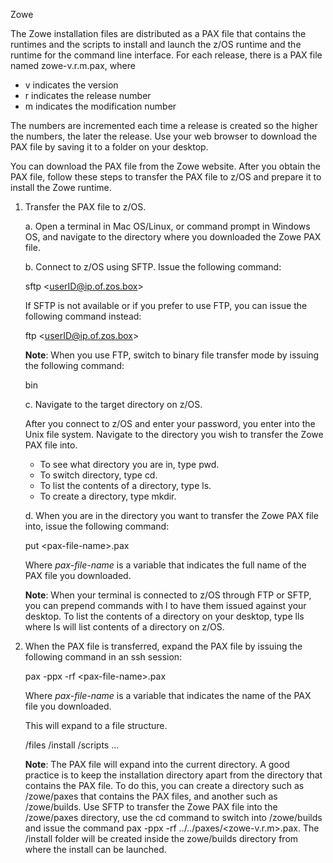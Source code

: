 <?xml version="1.0" encoding="UTF-8"?><?workdir /C:\GitFolder\docs-site\docs\user-guide\temp\ibmpdf\oxygen_dita_temp\user-guide?><?workdir-uri file:/C:/GitFolder/docs-site/docs/user-guide/temp/ibmpdf/oxygen_dita_temp/user-guide/?><?path2project?><?path2project-uri ./?><?path2rootmap-uri ./?><topic xmlns:ditaarch="http://dita.oasis-open.org/architecture/2005/" xmlns:dita-ot="http://dita-ot.sourceforge.net/ns/201007/dita-ot" class="- topic/topic " ditaarch:DITAArchVersion="1.2" domains="(topic hi-d) (topic ut-d) (topic indexing-d) (topic hazard-d) (topic abbrev-d) (topic pr-d) (topic sw-d) (topic ui-d)" id="obtaining_installation_files" xtrc="topic:1;166:-1" xtrf="file:/C:/GitFolder/docs-site/docs/user-guide/gettingstarted.md"><title class="- topic/title " xtrc="title:1;166:-1" xtrf="file:/C:/GitFolder/docs-site/docs/user-guide/gettingstarted.md">Obtaining installation files</title><prolog class="- topic/prolog "><metadata class="- topic/metadata "><prodinfo class="- topic/prodinfo " xtrc="prodinfo:1;17:11" xtrf="file:/C:/GitFolder/docs-site/docs/user-guide/Zowe_User_Guide.ditamap">

<prodname class="- topic/prodname " xtrc="prodname:1;19:11" xtrf="file:/C:/GitFolder/docs-site/docs/user-guide/Zowe_User_Guide.ditamap">Zowe</prodname>
</prodinfo></metadata></prolog><body class="- topic/body " xtrc="body:1;166:-1" xtrf="file:/C:/GitFolder/docs-site/docs/user-guide/gettingstarted.md"><p class="- topic/p " xtrc="p:1;166:-1" xtrf="file:/C:/GitFolder/docs-site/docs/user-guide/gettingstarted.md">The Zowe installation files are distributed as a PAX file that contains the runtimes and the scripts to install and launch the z/OS runtime and the runtime for the command line interface. For each release, there is a PAX file named <codeph class="+ topic/ph pr-d/codeph " xtrc="codeph:1;166:-1" xtrf="file:/C:/GitFolder/docs-site/docs/user-guide/gettingstarted.md">zowe-v.r.m.pax</codeph>, where</p><ul class="- topic/ul " xtrc="ul:1;166:-1" xtrf="file:/C:/GitFolder/docs-site/docs/user-guide/gettingstarted.md"><li class="- topic/li " xtrc="li:1;166:-1" xtrf="file:/C:/GitFolder/docs-site/docs/user-guide/gettingstarted.md"><codeph class="+ topic/ph pr-d/codeph " xtrc="codeph:2;166:-1" xtrf="file:/C:/GitFolder/docs-site/docs/user-guide/gettingstarted.md">v</codeph> indicates the version</li><li class="- topic/li " xtrc="li:2;166:-1" xtrf="file:/C:/GitFolder/docs-site/docs/user-guide/gettingstarted.md"><codeph class="+ topic/ph pr-d/codeph " xtrc="codeph:3;166:-1" xtrf="file:/C:/GitFolder/docs-site/docs/user-guide/gettingstarted.md">r</codeph> indicates the release number</li><li class="- topic/li " xtrc="li:3;166:-1" xtrf="file:/C:/GitFolder/docs-site/docs/user-guide/gettingstarted.md"><codeph class="+ topic/ph pr-d/codeph " xtrc="codeph:4;166:-1" xtrf="file:/C:/GitFolder/docs-site/docs/user-guide/gettingstarted.md">m</codeph> indicates the modification number</li></ul><p class="- topic/p " xtrc="p:2;166:-1" xtrf="file:/C:/GitFolder/docs-site/docs/user-guide/gettingstarted.md">The numbers are incremented each time a release is created so the higher the numbers, the later the release. Use your web browser to download the PAX file by saving it to a folder on your desktop.</p><p class="- topic/p " xtrc="p:3;166:-1" xtrf="file:/C:/GitFolder/docs-site/docs/user-guide/gettingstarted.md">You can download the PAX file from the Zowe website. After you obtain the PAX file, follow these steps to transfer the PAX file to z/OS and prepare it to install the Zowe runtime.</p><ol class="- topic/ol " xtrc="ol:1;166:-1" xtrf="file:/C:/GitFolder/docs-site/docs/user-guide/gettingstarted.md"><li class="- topic/li " xtrc="li:4;166:-1" xtrf="file:/C:/GitFolder/docs-site/docs/user-guide/gettingstarted.md"><p class="- topic/p " xtrc="p:4;166:-1" xtrf="file:/C:/GitFolder/docs-site/docs/user-guide/gettingstarted.md">Transfer the PAX file to z/OS.</p><p class="- topic/p " xtrc="p:5;166:-1" xtrf="file:/C:/GitFolder/docs-site/docs/user-guide/gettingstarted.md">a. Open a terminal in Mac OS/Linux, or command prompt in Windows OS, and navigate to the directory where you downloaded the Zowe PAX file.</p><p class="- topic/p " xtrc="p:6;166:-1" xtrf="file:/C:/GitFolder/docs-site/docs/user-guide/gettingstarted.md">b. Connect to z/OS using SFTP. Issue the following command:</p><p class="- topic/p " xtrc="p:7;166:-1" xtrf="file:/C:/GitFolder/docs-site/docs/user-guide/gettingstarted.md"><codeph class="+ topic/ph pr-d/codeph " xtrc="codeph:5;166:-1" xtrf="file:/C:/GitFolder/docs-site/docs/user-guide/gettingstarted.md">&#xD;
 sftp &lt;userID@ip.of.zos.box&gt;&#xD;
</codeph></p><p class="- topic/p " xtrc="p:8;166:-1" xtrf="file:/C:/GitFolder/docs-site/docs/user-guide/gettingstarted.md">If SFTP is not available or if you prefer to use FTP, you can issue the following command instead:</p><p class="- topic/p " xtrc="p:9;166:-1" xtrf="file:/C:/GitFolder/docs-site/docs/user-guide/gettingstarted.md"><codeph class="+ topic/ph pr-d/codeph " xtrc="codeph:6;166:-1" xtrf="file:/C:/GitFolder/docs-site/docs/user-guide/gettingstarted.md">&#xD;
 ftp &lt;userID@ip.of.zos.box&gt;&#xD;
</codeph></p><p class="- topic/p " xtrc="p:10;166:-1" xtrf="file:/C:/GitFolder/docs-site/docs/user-guide/gettingstarted.md"><b class="+ topic/ph hi-d/b " xtrc="b:1;166:-1" xtrf="file:/C:/GitFolder/docs-site/docs/user-guide/gettingstarted.md">Note</b>: When you use FTP, switch to binary file transfer mode by issuing the following command:</p><p class="- topic/p " xtrc="p:11;166:-1" xtrf="file:/C:/GitFolder/docs-site/docs/user-guide/gettingstarted.md"><codeph class="+ topic/ph pr-d/codeph " xtrc="codeph:7;166:-1" xtrf="file:/C:/GitFolder/docs-site/docs/user-guide/gettingstarted.md">&#xD;
 bin&#xD;
</codeph></p><p class="- topic/p " xtrc="p:12;166:-1" xtrf="file:/C:/GitFolder/docs-site/docs/user-guide/gettingstarted.md">c. Navigate to the target directory on z/OS.</p><p class="- topic/p " xtrc="p:13;166:-1" xtrf="file:/C:/GitFolder/docs-site/docs/user-guide/gettingstarted.md">After you connect to z/OS and enter your password, you enter into the Unix file system. Navigate to the directory you wish to transfer the Zowe PAX file into.</p><ul class="- topic/ul " xtrc="ul:2;166:-1" xtrf="file:/C:/GitFolder/docs-site/docs/user-guide/gettingstarted.md"><li class="- topic/li " xtrc="li:5;166:-1" xtrf="file:/C:/GitFolder/docs-site/docs/user-guide/gettingstarted.md">To see what directory you are in, type <codeph class="+ topic/ph pr-d/codeph " xtrc="codeph:8;166:-1" xtrf="file:/C:/GitFolder/docs-site/docs/user-guide/gettingstarted.md">pwd</codeph>.</li><li class="- topic/li " xtrc="li:6;166:-1" xtrf="file:/C:/GitFolder/docs-site/docs/user-guide/gettingstarted.md">To switch directory, type <codeph class="+ topic/ph pr-d/codeph " xtrc="codeph:9;166:-1" xtrf="file:/C:/GitFolder/docs-site/docs/user-guide/gettingstarted.md">cd</codeph>.</li><li class="- topic/li " xtrc="li:7;166:-1" xtrf="file:/C:/GitFolder/docs-site/docs/user-guide/gettingstarted.md">To list the contents of a directory, type <codeph class="+ topic/ph pr-d/codeph " xtrc="codeph:10;166:-1" xtrf="file:/C:/GitFolder/docs-site/docs/user-guide/gettingstarted.md">ls</codeph>.</li><li class="- topic/li " xtrc="li:8;166:-1" xtrf="file:/C:/GitFolder/docs-site/docs/user-guide/gettingstarted.md">To create a directory, type <codeph class="+ topic/ph pr-d/codeph " xtrc="codeph:11;166:-1" xtrf="file:/C:/GitFolder/docs-site/docs/user-guide/gettingstarted.md">mkdir</codeph>.</li></ul><p class="- topic/p " xtrc="p:14;166:-1" xtrf="file:/C:/GitFolder/docs-site/docs/user-guide/gettingstarted.md">d. When you are in the directory you want to transfer the Zowe PAX file into, issue the following command:</p><p class="- topic/p " xtrc="p:15;166:-1" xtrf="file:/C:/GitFolder/docs-site/docs/user-guide/gettingstarted.md"><codeph class="+ topic/ph pr-d/codeph " xtrc="codeph:12;166:-1" xtrf="file:/C:/GitFolder/docs-site/docs/user-guide/gettingstarted.md">&#xD;
 put &lt;pax-file-name&gt;.pax&#xD;
</codeph></p><p class="- topic/p " xtrc="p:16;166:-1" xtrf="file:/C:/GitFolder/docs-site/docs/user-guide/gettingstarted.md">Where <i class="+ topic/ph hi-d/i " xtrc="i:1;166:-1" xtrf="file:/C:/GitFolder/docs-site/docs/user-guide/gettingstarted.md">pax-file-name</i> is a variable that indicates the full name of the PAX file you downloaded.</p><p class="- topic/p " xtrc="p:17;166:-1" xtrf="file:/C:/GitFolder/docs-site/docs/user-guide/gettingstarted.md"><b class="+ topic/ph hi-d/b " xtrc="b:2;166:-1" xtrf="file:/C:/GitFolder/docs-site/docs/user-guide/gettingstarted.md">Note</b>: When your terminal is connected to z/OS through FTP or SFTP, you can prepend commands with <codeph class="+ topic/ph pr-d/codeph " xtrc="codeph:13;166:-1" xtrf="file:/C:/GitFolder/docs-site/docs/user-guide/gettingstarted.md">l</codeph> to have them issued against your desktop. To list the contents of a directory on your desktop, type <codeph class="+ topic/ph pr-d/codeph " xtrc="codeph:14;166:-1" xtrf="file:/C:/GitFolder/docs-site/docs/user-guide/gettingstarted.md">lls</codeph> where <codeph class="+ topic/ph pr-d/codeph " xtrc="codeph:15;166:-1" xtrf="file:/C:/GitFolder/docs-site/docs/user-guide/gettingstarted.md">ls</codeph> will list contents of a directory on z/OS. </p></li><li class="- topic/li " xtrc="li:9;166:-1" xtrf="file:/C:/GitFolder/docs-site/docs/user-guide/gettingstarted.md"><p class="- topic/p " xtrc="p:18;166:-1" xtrf="file:/C:/GitFolder/docs-site/docs/user-guide/gettingstarted.md">When the PAX file is transferred, expand the PAX file by issuing the following command in an ssh session:</p><codeblock class="+ topic/pre pr-d/codeblock " xml:space="preserve" xtrc="codeblock:1;166:-1" xtrf="file:/C:/GitFolder/docs-site/docs/user-guide/gettingstarted.md">pax -ppx -rf &lt;pax-file-name&gt;.pax</codeblock><p class="- topic/p " xtrc="p:19;166:-1" xtrf="file:/C:/GitFolder/docs-site/docs/user-guide/gettingstarted.md">Where <i class="+ topic/ph hi-d/i " xtrc="i:2;166:-1" xtrf="file:/C:/GitFolder/docs-site/docs/user-guide/gettingstarted.md">pax-file-name</i> is a variable that indicates the name of the PAX file you downloaded.</p><p class="- topic/p " xtrc="p:20;166:-1" xtrf="file:/C:/GitFolder/docs-site/docs/user-guide/gettingstarted.md">This will expand to a file structure.</p><codeblock class="+ topic/pre pr-d/codeblock " xml:space="preserve" xtrc="codeblock:2;166:-1" xtrf="file:/C:/GitFolder/docs-site/docs/user-guide/gettingstarted.md">  /files&#xD;
  /install&#xD;
  /scripts&#xD;
  ...</codeblock><p class="- topic/p " xtrc="p:21;166:-1" xtrf="file:/C:/GitFolder/docs-site/docs/user-guide/gettingstarted.md"><b class="+ topic/ph hi-d/b " xtrc="b:3;166:-1" xtrf="file:/C:/GitFolder/docs-site/docs/user-guide/gettingstarted.md">Note</b>: The PAX file will expand into the current directory. A good practice is to keep the installation directory apart from the directory that contains the PAX file. To do this, you can create a directory such as <codeph class="+ topic/ph pr-d/codeph " xtrc="codeph:16;166:-1" xtrf="file:/C:/GitFolder/docs-site/docs/user-guide/gettingstarted.md">/zowe/paxes</codeph> that contains the PAX files, and another such as <codeph class="+ topic/ph pr-d/codeph " xtrc="codeph:17;166:-1" xtrf="file:/C:/GitFolder/docs-site/docs/user-guide/gettingstarted.md">/zowe/builds</codeph>. Use SFTP to transfer the Zowe PAX file into the <codeph class="+ topic/ph pr-d/codeph " xtrc="codeph:18;166:-1" xtrf="file:/C:/GitFolder/docs-site/docs/user-guide/gettingstarted.md">/zowe/paxes</codeph> directory, use the <codeph class="+ topic/ph pr-d/codeph " xtrc="codeph:19;166:-1" xtrf="file:/C:/GitFolder/docs-site/docs/user-guide/gettingstarted.md">cd</codeph> command to switch into <codeph class="+ topic/ph pr-d/codeph " xtrc="codeph:20;166:-1" xtrf="file:/C:/GitFolder/docs-site/docs/user-guide/gettingstarted.md">/zowe/builds</codeph> and issue the command <codeph class="+ topic/ph pr-d/codeph " xtrc="codeph:21;166:-1" xtrf="file:/C:/GitFolder/docs-site/docs/user-guide/gettingstarted.md">pax -ppx -rf ../../paxes/&lt;zowe-v.r.m&gt;.pax</codeph>. The <codeph class="+ topic/ph pr-d/codeph " xtrc="codeph:22;166:-1" xtrf="file:/C:/GitFolder/docs-site/docs/user-guide/gettingstarted.md">/install</codeph> folder will be created inside the <codeph class="+ topic/ph pr-d/codeph " xtrc="codeph:23;166:-1" xtrf="file:/C:/GitFolder/docs-site/docs/user-guide/gettingstarted.md">zowe/builds</codeph> directory from where the install can be launched.</p></li></ol></body></topic>